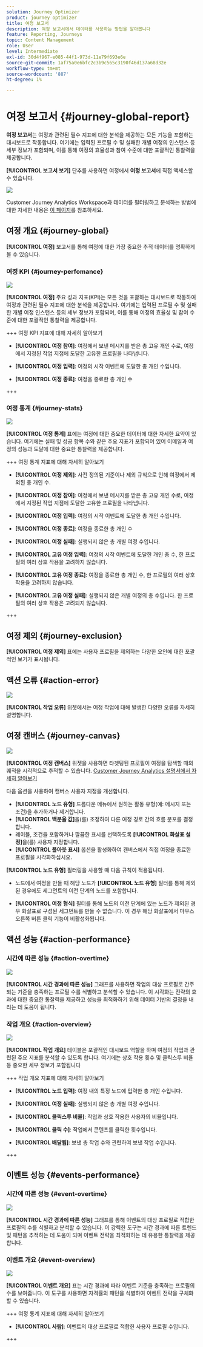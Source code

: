 ```yaml
---
solution: Journey Optimizer
product: journey optimizer
title: 여정 보고서
description: 여정 보고서에서 데이터를 사용하는 방법을 알아봅니다
feature: Reporting, Journeys
topic: Content Management
role: User
level: Intermediate
exl-id: 30d4f967-e085-44f1-973d-11e79f693e6e
source-git-commit: 1af75a0e6bfc2c3b9c565c3190f46d137a68d32e
workflow-type: tm+mt
source-wordcount: '887'
ht-degree: 1%

---
```


# 여정 보고서 {#journey-global-report}

**여정 보고서**&#x200B;는 여정과 관련된 필수 지표에 대한 분석을 제공하는 모든 기능을 포함하는 대시보드로 작동합니다. 여기에는 입력된 프로필 수 및 실패한 개별 여정의 인스턴스 등 세부 정보가 포함되며, 이를 통해 여정의 효율성과 참여 수준에 대한 포괄적인 통찰력을 제공합니다.

**[!UICONTROL 보고서 보기]** 단추를 사용하면 여정에서 **여정 보고서**&#x200B;에 직접 액세스할 수 있습니다.

![](assets/gs-cja-report-3.png)

Customer Journey Analytics Workspace과 데이터를 필터링하고 분석하는 방법에 대한 자세한 내용은 [이 페이지](https://experienceleague.adobe.com/ko/docs/analytics-platform/using/cja-workspace/home)를 참조하세요.

## 여정 개요 {#journey-global}

**[!UICONTROL 여정]** 보고서를 통해 여정에 대한 가장 중요한 추적 데이터를 명확하게 볼 수 있습니다.

### 여정 KPI {#journey-perfomance}

![](assets/cja-journey-kpis.png)

**[!UICONTROL 여정]** 주요 성과 지표(KPI)는 모든 것을 포괄하는 대시보드로 작동하여 여정과 관련된 필수 지표에 대한 분석을 제공합니다. 여기에는 입력된 프로필 수 및 실패한 개별 여정 인스턴스 등의 세부 정보가 포함되며, 이를 통해 여정의 효율성 및 참여 수준에 대한 포괄적인 통찰력을 제공합니다.

+++ 여정 KPI 지표에 대해 자세히 알아보기

* **[!UICONTROL 여정 참여]**: 여정에서 보낸 메시지를 받은 총 고유 개인 수로, 여정에서 지정된 작업 지점에 도달한 고유한 프로필을 나타냅니다.

* **[!UICONTROL 여정 입력]**: 여정의 시작 이벤트에 도달한 총 개인 수입니다.

* **[!UICONTROL 여정 종료]**: 여정을 종료한 총 개인 수

+++

### 여정 통계 {#journey-stats}

![](assets/cja-journey-stats.png)

**[!UICONTROL 여정 통계]** 표에는 여정에 대한 중요한 데이터에 대한 자세한 요약이 있습니다. 여기에는 실패 및 성공 항목 수와 같은 주요 지표가 포함되어 있어 이메일과 여정의 성능과 도달에 대한 중요한 통찰력을 제공합니다.

+++ 여정 통계 지표에 대해 자세히 알아보기

* **[!UICONTROL 여정 제외]**: 사전 정의된 기준이나 제외 규칙으로 인해 여정에서 제외된 총 개인 수.

* **[!UICONTROL 여정 참여]**: 여정에서 보낸 메시지를 받은 총 고유 개인 수로, 여정에서 지정된 작업 지점에 도달한 고유한 프로필을 나타냅니다.

* **[!UICONTROL 여정 입력]**: 여정의 시작 이벤트에 도달한 총 개인 수입니다.

* **[!UICONTROL 여정 종료]**: 여정을 종료한 총 개인 수

* **[!UICONTROL 여정 실패]**: 실행되지 않은 총 개별 여정 수입니다.

* **[!UICONTROL 고유 여정 입력]**: 여정의 시작 이벤트에 도달한 개인 총 수, 한 프로필의 여러 상호 작용을 고려하지 않습니다.

* **[!UICONTROL 고유 여정 종료]**: 여정을 종료한 총 개인 수, 한 프로필의 여러 상호 작용을 고려하지 않습니다.

* **[!UICONTROL 고유 여정 실패]**: 실행되지 않은 개별 여정의 총 수입니다. 한 프로필의 여러 상호 작용은 고려되지 않습니다.

+++

## 여정 제외 {#journey-exclusion}

**[!UICONTROL 여정 제외]** 표에는 사용자 프로필을 제외하는 다양한 요인에 대한 포괄적인 보기가 표시됩니다.

## 액션 오류 {#action-error}

![](assets/cja-journey-action-error.png)

**[!UICONTROL 작업 오류]** 위젯에서는 여정 작업에 대해 발생한 다양한 오류를 자세히 설명합니다.

## 여정 캔버스 {#journey-canvas}

![](assets/cja-journey-canvas.png)

**[!UICONTROL 여정 캔버스]** 위젯을 사용하면 타겟팅된 프로필이 여정을 탐색할 때의 궤적을 시각적으로 추적할 수 있습니다. [Customer Journey Analytics 설명서에서 자세히 알아보기](https://experienceleague.adobe.com/ko/docs/analytics-platform/using/cja-workspace/visualizations/journey-canvas/journey-canvas)

다음 옵션을 사용하여 캔버스 사용자 지정을 개선합니다.

* **[!UICONTROL 노드 유형]** 드롭다운 메뉴에서 원하는 활동 유형(예: 메시지 또는 조건)을 추가하거나 제거합니다.
* **[!UICONTROL 백분율 값]**&#x200B;을(를) 조정하여 다른 여정 경로 간의 흐름 분포를 결정합니다.
* 레이블, 조건을 포함하거나 깔끔한 표시를 선택하도록 **[!UICONTROL 화살표 설정]**&#x200B;을(를) 사용자 지정합니다.
* **[!UICONTROL 폴아웃 표시]** 옵션을 활성화하여 캔버스에서 직접 여정을 종료한 프로필을 시각화하십시오.

**[!UICONTROL 노드 유형]** 필터링을 사용할 때 다음 규칙이 적용됩니다.

* 노드에서 여정을 만들 때 해당 노드가 **[!UICONTROL 노드 유형]** 필터를 통해 제외된 경우에도 세그먼트의 이전 단계의 노드를 포함합니다.

* **[!UICONTROL 여정 형식]** 필터를 통해 노드의 이전 단계에 있는 노드가 제외된 경우 화살표로 구성된 세그먼트를 만들 수 없습니다. 이 경우 해당 화살표에서 마우스 오른쪽 버튼 클릭 기능이 비활성화됩니다.

## 액션 성능 {#action-performance}

### 시간에 따른 성능 {#action-overtime}

![](assets/cja-journey-action-performance.png)

**[!UICONTROL 시간 경과에 따른 성능]** 그래프를 사용하면 작업의 대상 프로필로 간주되는 기준을 충족하는 프로필 수를 식별하고 분석할 수 있습니다. 이 시각화는 전략의 효과에 대한 중요한 통찰력을 제공하고 성능을 최적화하기 위해 데이터 기반의 결정을 내리는 데 도움이 됩니다.

### 작업 개요 {#action-overview}

![](assets/cja-journey-action-overview.png)

**[!UICONTROL 작업 개요]** 테이블은 포괄적인 대시보드 역할을 하며 여정의 작업과 관련된 주요 지표를 분석할 수 있도록 합니다. 여기에는 상호 작용 횟수 및 클릭스루 비율 등 중요한 세부 정보가 포함됩니다

+++ 작업 개요 지표에 대해 자세히 알아보기

* **[!UICONTROL 노드 입력]**: 여정 내의 특정 노드에 입력한 총 개인 수입니다.

* **[!UICONTROL 여정 실패]**: 실행되지 않은 총 개별 여정 수입니다.

* **[!UICONTROL 클릭스루 비율]**: 작업과 상호 작용한 사용자의 비율입니다.

* **[!UICONTROL 클릭 수]**: 작업에서 콘텐츠를 클릭한 횟수입니다.

* **[!UICONTROL 배달됨]**: 보낸 총 작업 수와 관련하여 보낸 작업 수입니다.

+++

## 이벤트 성능 {#events-performance}

### 시간에 따른 성능 {#event-overtime}

![](assets/cja-journey-performance-event.png)

**[!UICONTROL 시간 경과에 따른 성능]** 그래프를 통해 이벤트의 대상 프로필로 적합한 프로필의 수를 식별하고 분석할 수 있습니다. 이 강력한 도구는 시간 경과에 따른 트렌드 및 패턴을 추적하는 데 도움이 되며 이벤트 전략을 최적화하는 데 유용한 통찰력을 제공합니다.

### 이벤트 개요 {#event-overview}

![](assets/cja-journey-events-overview.png)

**[!UICONTROL 이벤트 개요]** 표는 시간 경과에 따라 이벤트 기준을 충족하는 프로필의 수를 보여줍니다. 이 도구를 사용하면 자격률의 패턴을 식별하여 이벤트 전략을 구체화할 수 있습니다.

+++ 여정 통계 지표에 대해 자세히 알아보기

* **[!UICONTROL 사람]**: 이벤트의 대상 프로필로 적합한 사용자 프로필 수입니다.

+++
